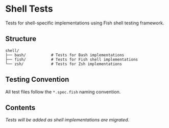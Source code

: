 # Shell Tests

Tests for shell-specific implementations using Fish shell testing framework.

## Structure

```
shell/
├── bash/           # Tests for Bash implementations
├── fish/           # Tests for Fish shell implementations
└── zsh/            # Tests for Zsh implementations
```

## Testing Convention

All test files follow the `*.spec.fish` naming convention.

## Contents

*Tests will be added as shell implementations are migrated.*
